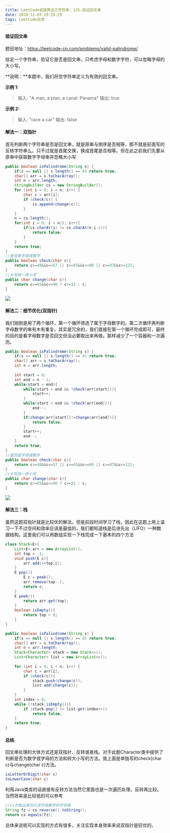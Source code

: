 ```yaml
---
title: LeetCode初级算法之字符串：125.验证回文串
date: 2020-12-03 19:19:29
tags: LeetCode日常
---
```


#### 验证回文串

题目地址：https://leetcode-cn.com/problems/valid-palindrome/

给定一个字符串，验证它是否是回文串，只考虑字母和数字字符，可以忽略字母的大小写。<!--more-->

**说明：**本题中，我们将空字符串定义为有效的回文串。

**示例 1:**

> 输入: "A man, a plan, a canal: Panama"
> 输出: true

**示例 2:**

> 输入: "race a car"
> 输出: false



#### 解法一：双指针

首先判断两个字符串是否是回文串，就是原串与倒序是否相等，那不就是前面写的反转字符串么。只不过就是首尾交换，换成首尾是否相等。但在此之前我们先要从原串中获取数字字母串并忽略大小写

```java
public boolean isPalindrome(String s) {
    if(s == null || s.length() == 0) return true;
    char[] arr = s.toCharArray();
    int n = arr.length;
    StringBuilder cs = new StringBuilder();
    for (int i = 0; i < n; i++) {
        char c = arr[i];
        if (check(c)) {
            cs.append(change(c));
        }
    }
    n = cs.length();
    for(int i = 0; i < n/2; i++){
        if(cs.charAt(i) != cs.charAt(n-i-1)){
            return false;
        }
    }
    return true;
}
//是否是字母或数字
public boolean check(char c){
    return c>=48&&c<=57 || c>=65&&c<=90 || c>=97&&c<=122;
}
//大写统一转小写
public char change(char c){
    return c>=65&&c<=90 ? c+=32 : c;
}
```

![](https://gitee.com/Jasper-zh/blogImage/raw/master/%E9%AA%8C%E8%AF%81%E5%9B%9E%E6%96%87%E4%B8%B2/1.png)

#### 解法二：细节优化(双指针)

我们刚刚是用了两个循环，第一个循环筛选了属于字母数字的。第二次循环再判断字母数字的串有木有重复。其实是冗余的，我们直接在第一个循环完成即可，最终的目的是看字母数字是否回文但没必要取出来再做。那样减少了一个容器和一次遍历。

```java
public boolean isPalindrome(String s) {
    if(s == null || s.length() == 0) return true;
    char[] arr = s.toCharArray();
    int n = arr.length;
    
    int start = 0;
    int end = n - 1;
    while(start < end){
        while(start < end && !check(arr[start])){
            start++;
        }
        while(start < end && !check(arr[end])){
            end--;
        }
        if(change(arr[start])!=change(arr[end])){
            return false;
        }
        start++;
        end--;
    }
    return true;
}
//是否是字母或数字
public boolean check(char c){
    return c>=48&&c<=57 || c>=65&&c<=90 || c>=97&&c<=122;
}
//大写统一转小写
public char change(char c){
    return c>=65&&c<=90 ? c+=32 : c;
}
```

![](https://gitee.com/Jasper-zh/blogImage/raw/master/%E9%AA%8C%E8%AF%81%E5%9B%9E%E6%96%87%E4%B8%B2/2.png)

#### 解法三：栈

虽然这题双指针就是比较优的解法，但是前段时间学习了栈，因此在这题上用上温习一下不过空间和效率应该是最低的，我们都知道栈是后进先出（LIFO）一种数据结构。这里我们可以用数组实现一下栈完成一下基本的四个方法

```java
class Stack<E>{
    List<E> arr = new ArrayList();
    int top = -1;        
    void push(E c){
        arr.add(++top,c);
    }
    E pop(){
        E c = peek();
        arr.remove(top--);
        return c;
    }
    E peek(){
        return arr.get(top);
    }
    boolean isEmpty(){
        return top < 0;
    }
}
```
```java
public boolean isPalindrome(String s) {
    if(s == null || s.length() == 0) return true;
    char[] arr = s.toCharArray();
    int n = arr.length;
    Stack<Character> stack = new Stack<>();
    List<Character> list = new ArrayList<>();
        
    for (int i = 0; i < n; i++) {
        char c = arr[i];
        if (check(c)){
            stack.push(change(c));
            list.add(change(c));
        }
    }
    int index = 0;
    while (!stack.isEmpty()){
        if (stack.pop() != list.get(index++))
            return false;
    }
    return true;
}
```



#### 总结

回文串处理的大体方式还是双指针、反转或者栈。对于此题Character类中提供了判断是否为数字或字母的方法和转大小写的方法。我上面是单独写的check(char c)与change(char c)方法。

```java
isLetterOrDigit(char c)
toLowerCase(char c)
```

利用Java类库的话直接有反转方法当然它里面也是一次遍历处理，反转再比较。当然效率是比较低的可以参考

```java
//cs为取出来的只含字母数字的字符串
String fz = cs.reverse().toString();
return cs.equals(fz);
```

总体来说呢可以实现的方式有很多，关注实现本身效率来说双指针是较优的。
